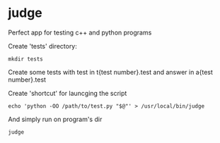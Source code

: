 # judge

Perfect app for testing c++ and python programs

Create 'tests' directory:
```
mkdir tests
```
Create some tests with test in t{test number}.test and answer in a{test number}.test

Create 'shortcut' for launcging the script
```
echo 'python -OO /path/to/test.py "$@"' > /usr/local/bin/judge
```

And simply run on program's dir
```
judge
```
